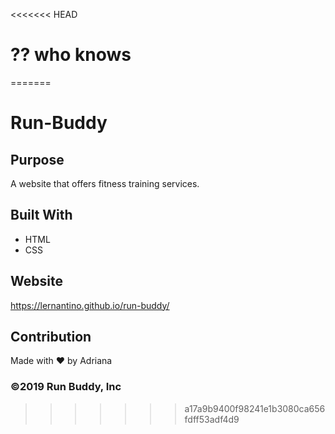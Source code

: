 <<<<<<< HEAD
# ?? who knows
=======
# Run-Buddy

## Purpose
A website that offers fitness training services.

## Built With
* HTML
* CSS

## Website
https://lernantino.github.io/run-buddy/

## Contribution
Made with ❤️ by Adriana

### ©️2019 Run Buddy, Inc 
>>>>>>> a17a9b9400f98241e1b3080ca656fdff53adf4d9
